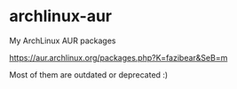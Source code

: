 archlinux-aur
=============

My ArchLinux AUR packages

https://aur.archlinux.org/packages.php?K=fazibear&SeB=m

Most of them are outdated or deprecated :)
